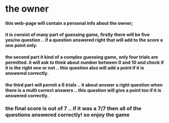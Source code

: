 # the owner
#### this web-page will contain a personal info about the owner;
#### it is consist of many part of guessing game, firstly there will be five yes/no question .. if a question answered right that will add to the score a one point only.
#### the second part it kind of a complex guessing game, only four trials are permitted. it will ask to think about number between 0 and 10 and check if it is the right one or not .. this question also will add a point if it is answered correctly.
#### the third part will permit a 6 trials .. it about answer a right question when there is a multi correct answers .. this question will give a point too if it is answered correctly.

### the final score is out of 7 .. if it was a 7/7 then all of the questions answered correctly! so enjoy the game

